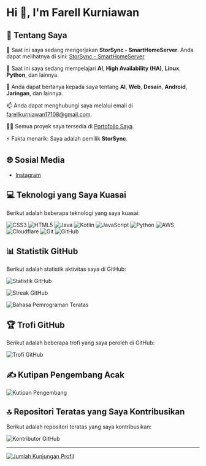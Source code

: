 # Hi 👋, I'm Farell Kurniawan

## 💫 Tentang Saya
🔭 Saat ini saya sedang mengerjakan **StorSync - SmartHomeServer**. Anda dapat melihatnya di sini: [StorSync - SmartHomeServer](https://drive.google.com/file/d/1AspLPOJkIQC-NDbiprkvyU3pzhsws3FB/view)

🌱 Saat ini saya sedang mempelajari **AI**, **High Availability (HA)**, **Linux**, **Python**, dan lainnya.

💬 Anda dapat bertanya kepada saya tentang **AI**, **Web**, **Desain**, **Android**, **Jaringan**, dan lainnya.

📫 Anda dapat menghubungi saya melalui email di [farellkurniawan17108@gmail.com](mailto:farellkurniawan17108@gmail.com).

👨‍💻 Semua proyek saya tersedia di [Portofolio Saya](http://webfk.smarthomeserver.my.id/fk-portfolio/).

⚡ Fakta menarik: Saya adalah pemilik **StorSync**.

## 🌐 Sosial Media
- [Instagram](https://instagram.com/fk_farell17108)

## 💻 Teknologi yang Saya Kuasai
Berikut adalah beberapa teknologi yang saya kuasai:

![CSS3](https://img.shields.io/badge/css3-%231572B6.svg?style=for-the-badge&logo=css3&logoColor=white) 
![HTML5](https://img.shields.io/badge/html5-%23E34F26.svg?style=for-the-badge&logo=html5&logoColor=white) 
![Java](https://img.shields.io/badge/java-%23ED8B00.svg?style=for-the-badge&logo=openjdk&logoColor=white) 
![Kotlin](https://img.shields.io/badge/kotlin-%237F52FF.svg?style=for-the-badge&logo=kotlin&logoColor=white) 
![JavaScript](https://img.shields.io/badge/javascript-%23323330.svg?style=for-the-badge&logo=javascript&logoColor=%23F7DF1E) 
![Python](https://img.shields.io/badge/python-3670A0?style=for-the-badge&logo=python&logoColor=ffdd54) 
![AWS](https://img.shields.io/badge/AWS-%23FF9900.svg?style=for-the-badge&logo=amazon-aws&logoColor=white) 
![Cloudflare](https://img.shields.io/badge/Cloudflare-F38020?style=for-the-badge&logo=Cloudflare&logoColor=white) 
![Git](https://img.shields.io/badge/git-%23F05033.svg?style=for-the-badge&logo=git&logoColor=white) 
![GitHub](https://img.shields.io/badge/github-%23121011.svg?style=for-the-badge&logo=github&logoColor=white)

## 📊 Statistik GitHub
Berikut adalah statistik aktivitas saya di GitHub:

![Statistik GitHub](https://github-readme-stats.vercel.app/api?username=FKfarell17108&theme=github_dark&hide_border=true&include_all_commits=false&count_private=false)

![Streak GitHub](https://github-readme-streak-stats.herokuapp.com/?user=FKfarell17108&theme=github_dark&hide_border=true)

![Bahasa Pemrograman Teratas](https://github-readme-stats.vercel.app/api/top-langs/?username=FKfarell17108&theme=github_dark&hide_border=true&include_all_commits=false&count_private=false&layout=compact)

## 🏆 Trofi GitHub
Berikut adalah beberapa trofi yang saya peroleh di GitHub:

![Trofi GitHub](https://github-profile-trophy.vercel.app/?username=FKfarell17108&theme=github_dark&no-frame=true&no-bg=true&margin-w=4)

## ✍️ Kutipan Pengembang Acak
![Kutipan Pengembang](https://quotes-github-readme.vercel.app/api?type=horizontal&theme=dark)

## 🔝 Repositori Teratas yang Saya Kontribusikan
Berikut adalah repositori teratas yang saya kontribusikan:

![Kontributor GitHub](https://github-contributor-stats.vercel.app/api?username=FKfarell17108&limit=5&theme=github_dark&combine_all_yearly_contributions=true)

---

[![Jumlah Kunjungan Profil](https://visitcount.itsvg.in/api?id=FKfarell17108&icon=0&color=0)](https://visitcount.itsvg.in)
